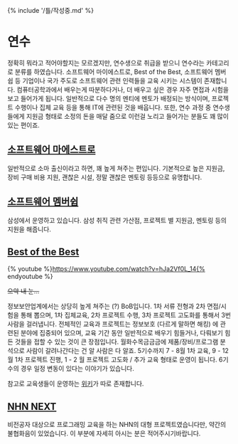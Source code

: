{% include '/틀/작성중.md' %}

#  연수

정확히 뭐라고 적어야할지는 모르겠지만, 연수생으로 취급을 받으니 연수라는 카테고리로 분류를 하였습니다. 소프트웨어 마이에스트로, Best of the Best, 소프트웨어 멤버쉽 등 기업이나 국가 주도로 소프트웨어 관련 인력들을 교육 시키는 시스템이 존재합니다. 컴퓨터공학과에서 배우는게 따분하다거나, 더 배우고 싶은 경우 자주 면접과 시험을 보고 들어가게 됩니다. 일반적으로 다수 명의 멘티에 멘토가 배정되는 방식이며, 프로젝트 수행이나 집체 교육 등을 통해 IT에 관련된 것을 배웁니다. 또한, 연수 과정 중 연수생들에게 지원금 형태로 소정의 돈을 매달 줌으로 이런걸 노리고 들어가는 분들도 꽤 많이 있는 편이죠.

## [소프트웨어 마에스트로](http://www.swmaestro.kr/)

일반적으로 소마 출신이라고 하면, 꽤 높게 쳐주는 편입니다. 기본적으로 높은 지원금, 장비 구매 비용 지원, 괜찮은 시설, 정말 괜찮은 멘토링 등등으로 유명합니다.

## [소프트웨어 멤버쉽](http://www.secmem.org/)

삼성에서 운영하고 있습니다. 삼성 취직 관련 가산점, 프로젝트 별 지원금, 멘토링 등의 지원을 해줍니다.

## [Best of the Best](https://www.kitribob.kr/)

{% youtube %}https://www.youtube.com/watch?v=hJa2Vf0L_14{% endyoutube %}

~~으악 내 눈…~~

 정보보안업계에서는 상당히 높게 쳐주는 (?) BoB입니다. 1차 서류 전형과 2차 면접/시험을 통해 뽑으며, 1차 집체교육, 2차 프로젝트 수행, 3차 프로젝트 고도화를 통해서 3번 사람을 걸러냅니다. 전체적인 교육과 프로젝트는 정보보호 (다르게 말하면 해킹) 에 관련된 분야에 집중되어 있으며, 교육 기간 동안 일반적으로 배우기 힘들거나, 다뤄보기 힘든 것들을 접할 수 있는 것이 큰 장점입니다. 월화수목금금금에 제품/장비/프로그램 분석으로 사람이 갈려나간다는 건 알 사람은 다 알죠. 5기수까지 7 - 8월 1차 교육, 9 - 12월 1차 프로젝트 진행, 1 - 2 월 프로젝트 고도화 / 추가 교육 형태로 운영이 됩니다. 6기수의 경우 일정 변동이 있다는 이야기가 있습니다.

참고로 교육생들이 운영하는 [위키](http://kitribob.wiki/)가 따로 존재합니다.

## [NHN NEXT](https://www.nhnnext.org/index.nhn)

비전공자 대상으로 프로그래밍 교육을 하는 NHN의 대형 프로젝트였습니다만, 약간의 불협화음이 있었습니다. 이 부분에 자세히 아시는 분은 적어주시기바랍니다.